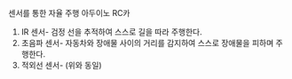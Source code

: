 센서를 통한 자율 주행 아두이노 RC카 
1. IR 센서- 검정 선을 추적하여 스스로 길을 따라 주행한다.
2. 초음파 센서- 자동차와 장애물 사이의 거리를 감지하여 스스로 장애물을 피하며 주행한다.
3. 적외선 센서- (위와 동일)
